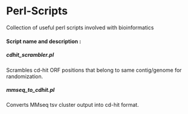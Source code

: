 # Perl-Scripts
Collection of useful perl scripts involved with bioinformatics

#### Script name and description :

##### cdhit_scrambler.pl
Scrambles cd-hit ORF positions that belong to same contig/genome for randomization. 

##### mmseq_to_cdhit.pl
Converts MMseq tsv cluster output into cd-hit format.
